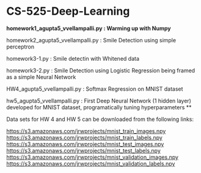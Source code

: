 # CS-525-Deep-Learning

**homework1_agupta5_vvellampalli.py : Warming up with Numpy**

homework2_agupta5_vvellampalli.py : Smile Detection using simple perceptron

homework3-1.py : Smile detectin with Whitened data

homework3-2.py : Smile Detection using Logistic Regression being framed as a simple Neural Network

HW4_agupta5_vvellampalli.py : Softmax Regression on MNIST dataset

hw5_agupta5_vvellampalli.py : First Deep Neural Network (1 hidden layer) developed for MNIST dataset, programatically tuning hyperparameters
**



Data sets for HW 4 and HW 5 can be downloaded from the following links:

https://s3.amazonaws.com/jrwprojects/mnist_train_images.npy
https://s3.amazonaws.com/jrwprojects/mnist_train_labels.npy
https://s3.amazonaws.com/jrwprojects/mnist_test_images.npy
https://s3.amazonaws.com/jrwprojects/mnist_test_labels.npy
https://s3.amazonaws.com/jrwprojects/mnist_validation_images.npy
https://s3.amazonaws.com/jrwprojects/mnist_validation_labels.npy

